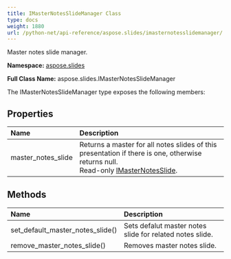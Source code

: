 ```yaml
---
title: IMasterNotesSlideManager Class
type: docs
weight: 1880
url: /python-net/api-reference/aspose.slides/imasternotesslidemanager/
---
```


Master notes slide manager.

**Namespace:** [aspose.slides](/slides/python-net/api-reference/aspose.slides/)

**Full Class Name:** aspose.slides.IMasterNotesSlideManager



The IMasterNotesSlideManager type exposes the following members:
## **Properties**
|**Name**|**Description**|
| :- | :- |
|master_notes_slide|Returns a master for all notes slides of this presentation if there is one, otherwise returns null.<br/>            Read-only [IMasterNotesSlide](/slides/python-net/api-reference/aspose.slides/imasternotesslide/).|
## **Methods**
|**Name**|**Description**|
| :- | :- |
|set_default_master_notes_slide()|Sets defalut master notes slide for related notes slide.|
|remove_master_notes_slide()|Removes master notes slide.|
